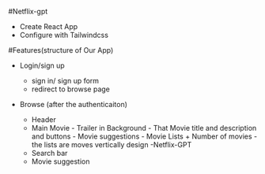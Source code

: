 #Netflix-gpt

- Create React App
- Configure with Tailwindcss

#Features(structure of Our App)

- Login/sign up

  - sign in/ sign up form
  - redirect to browse page

- Browse (after the authenticaiton)
  - Header
  - Main Movie - Trailer in Background - That Movie title and description and buttons - Movie suggestions - Movie Lists + Number of movies - the lists are moves vertically design
    -Netflix-GPT
  - Search bar
  - Movie suggestion
